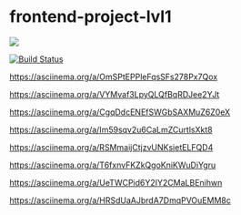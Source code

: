 # frontend-project-lvl1
<a href="https://codeclimate.com/github/Alexey609/frontend-project-lvl1"/><img src="https://api.codeclimate.com/v1/badges/a99a88d28ad37a79dbf6/maintainability" /></a>

[![Build Status](https://travis-ci.org/Alexey609/frontend-project-lvl1.svg?branch=master)](https://travis-ci.org/Alexey609/frontend-project-lvl1)

https://asciinema.org/a/OmSPtEPPleFqsSFs278Px7Qox

https://asciinema.org/a/VYMvaf3LpyQLQfBqRDJee2YJt

https://asciinema.org/a/CgqDdcENEfSWGbSAXMuZ6Z0eX

https://asciinema.org/a/Im59sqv2u6CaLmZCurtlsXkt8

https://asciinema.org/a/RSMmaijCtjzvUNKsietELFQD4

https://asciinema.org/a/T6fxnvFKZkQgoKniKWuDiYgru

https://asciinema.org/a/UeTWCPid6Y2IY2CMaLBEnihwn

https://asciinema.org/a/HRSdUaAJbrdA7DmqPVOuEMM8c




